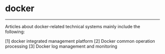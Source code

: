 # docker

--------------------------------------------------------------------------------

Articles about docker-related technical systems mainly include the following:

[1] docker integrated management platform
[2] Docker common operation processing
[3] Docker log management and monitoring
